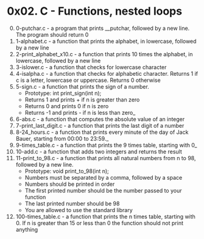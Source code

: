 # 0x02. C - Functions, nested loops

0. 0-putchar.c - a program that prints __putchar, followed by a new line. The program should return 0
1. 1-alphabet.c - a function that prints the alphabet, in lowercase, followed by a new line
2. 2-print_alphabet_x10.c - a function that prints 10 times the alphabet, in lowercase, followed by a new line
3. 3-islower.c - a function that checks for lowercase character
4. 4-isalpha.c - a function that checks for alphabetic character. Returns 1 if c is a letter, lowercase or uppercase. Returns 0 otherwise
5. 5-sign.c - a function that prints the sign of a number.
	* Prototype: int print_sign(int n);
	* Returns 1 and prints + if n is greater than zero
	* Returns 0 and prints 0 if n is zero
	* Returns -1 and prints - if n is less than zero_
6. 6-abs.c - a function that computes the absolute value of an integer
7. 7-print_last_digit.c - a function that prints the last digit of a number
8. 8-24_hours.c - a function that prints every minute of the day of Jack Bauer, starting from 00:00 to 23:59._
9. 9-times_table.c - a function that prints the 9 times table, starting with 0_
10. 10-add.c - a function that adds two integers and returns the result
11. 11-print_to_98.c - a function that prints all natural numbers from n to 98, followed by a new line.
	* Prototype: void print_to_98(int n);
	* Numbers must be separated by a comma, followed by a space
	* Numbers should be printed in order
	* The first printed number should be the number passed to your function
	* The last printed number should be 98
	* You are allowed to use the standard library
12. 100-times_table.c - a function that prints the n times table, starting with 0. If n is greater than 15 or less than 0 the function should not print anything
